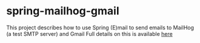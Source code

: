# spring-mailhog-gmail
This project describes how to use Spring (E)mail to send emails to MailHog (a test SMTP server) and Gmail
Full details on this is available [here](https://medium.com/@euedofia/techbite-spring-email-with-mailhog-gmail-c099644016d9)